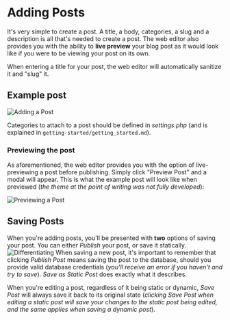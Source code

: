 # Adding Posts
It's very simple to create a post. A title, a body, categories, a slug and a description is all that's needed to create a post. The web editor also provides you with the ability to **live preview** your blog post as it would look like if you were to be viewing your post on its own.

When entering a title for your post, the web editor will automatically sanitize it and "slug" it.

## Example post

![Adding a Post](http://i.imgur.com/0vxs2O2.png)

Categories to attach to a post should be defined in _settings.php_ (and is explained in `getting-started/getting_started.md`).

### Previewing the post
As aforementioned, the web editor provides you with the option of live-previewing a post before publishing. Simply click "Preview Post" and a modal will appear. This is what the example post will look like when previewed (_the theme at the point of writing was not fully developed_):

![Previewing a Post](http://i.imgur.com/fGukxbW.png)

## Saving Posts
When you're adding posts, you'll be presented with **two** options of saving your post. You can either _Publish_ your post, or save it statically.
![Differentiating](http://i.imgur.com/NpMYYUN.png)
When saving a new post, it's important to remember that clicking _Publish Post_ means saving the post to the database, should you provide valid database credentials (_you'll receive an error if you haven't and try to save_). _Save as Static Post_ does exactly what it describes.

When you're editing a post, regardless of it being static or dynamic, _Save Post_ will always save it back to its original state (_clicking Save Post when editing a static post will save your changes to the static post being edited, and the same applies when saving a dynamic post_).